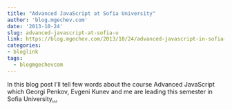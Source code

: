 ```yaml
---
title: "Advanced JavaScript at Sofia University"
author: 'blog.mgechev.com'
date: '2013-10-24'
slug: advanced-javascript-at-sofia-u
link: https://blog.mgechev.com/2013/10/24/advanced-javascript-in-sofia-university/
categories:
- bloglink
tags:
  - blogmgechevcom
---
```


In this blog post I’ll tell few words about the course Advanced JavaScript which Georgi Penkov, Evgeni Kunev and me are leading this semester in Sofia University[... <i class="fas fa-external-link-alt"></i>](https://blog.mgechev.com/2013/10/24/advanced-javascript-in-sofia-university/)


